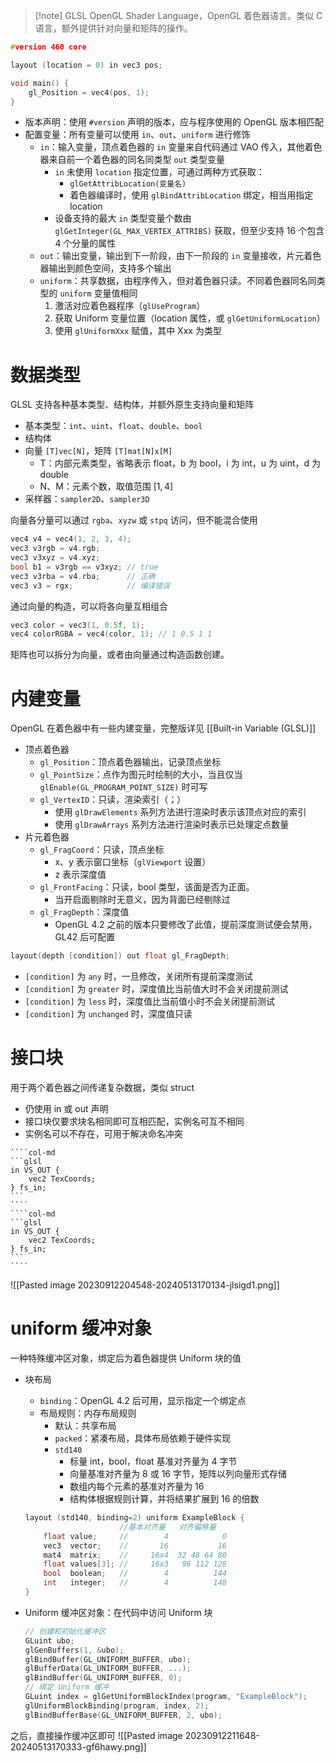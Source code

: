> [!note] GLSL
> OpenGL Shader Language，OpenGL 着色器语言。类似 C 语言，额外提供针对向量和矩阵的操作。

```c++
#version 460 core

layout (location = 0) in vec3 pos;

void main() {
    gl_Position = vec4(pos, 1);
}
```

* 版本声明：使用 `#version` 声明的版本，应与程序使用的 OpenGL 版本相匹配
* 配置变量：所有变量可以使用 `in`、`out`、`uniform` 进行修饰
  * `in`：输入变量，顶点着色器的 `in` 变量来自代码通过 VAO 传入，其他着色器来自前一个着色器的同名同类型 `out` 类型变量
    * `in` 未使用 `location` 指定位置，可通过两种方式获取：
      * `glGetAttribLocation(变量名)`
      * 着色器编译时，使用 `glBindAttribLocation` 绑定，相当用指定 location
    * 设备支持的最大 `in` 类型变量个数由 `glGetInteger(GL_MAX_VERTEX_ATTRIBS)` 获取，但至少支持 16 个包含 4 个分量的属性
  * `out`：输出变量，输出到下一阶段，由下一阶段的 `in` 变量接收，片元着色器输出到颜色空间，支持多个输出
  * `uniform`：共享数据，由程序传入，但对着色器只读。不同着色器同名同类型的 `uniform` 变量值相同
    1. 激活对应着色器程序（`glUseProgram`）
    2. 获取 Uniform 变量位置（location 属性，或 `glGetUniformLocation`）
    3. 使用 `glUniformXxx` 赋值，其中 Xxx 为类型
# 数据类型

GLSL 支持各种基本类型、结构体，并额外原生支持向量和矩阵

* 基本类型：`int`、`uint`、`float`、`double`、`bool`
* 结构体
* 向量 `[T]vec[N]`，矩阵 `[T]mat[N]x[M]`
    * T：内部元素类型，省略表示 float，b 为 bool，i 为 int，u 为 uint，d 为 double
    * N、M：元素个数，取值范围 $[1, 4]$
* 采样器：`sampler2D`、`sampler3D`

向量各分量可以通过 `rgba`、`xyzw` 或 `stpq` 访问，但不能混合使用

```c++
vec4 v4 = vec4(1, 2, 3, 4);
vec3 v3rgb = v4.rgb;
vec3 v3xyz = v4.xyz;
bool b1 = v3rgb == v3xyz; // true
vec3 v3rba = v4.rba;      // 正确
vec3 v3 = rgx;            // 编译错误
```

通过向量的构造，可以将各向量互相组合

```c++
vec3 color = vec3(1, 0.5f, 1);
vec4 colorRGBA = vec4(color, 1); // 1 0.5 1 1
```

矩阵也可以拆分为向量，或者由向量通过构造函数创建。
# 内建变量

OpenGL 在着色器中有一些内建变量，完整版详见 [[Built-in Variable (GLSL)]]
* 顶点着色器
  * `gl_Position`：顶点着色器输出，记录顶点坐标
  * `gl_PointSize`：点作为图元时绘制的大小，当且仅当 `glEnable(GL_PROGRAM_POINT_SIZE)` 时可写
  * `gl_VertexID`：只读，渲染索引（；）
    * 使用 `glDrawElements` 系列方法进行渲染时表示该顶点对应的索引
    * 使用 `glDrawArrays` 系列方法进行渲染时表示已处理定点数量
* 片元着色器
  * `gl_FragCoord`：只读，顶点坐标
    * x、y 表示窗口坐标（`glViewport` 设置）
    * z 表示深度值
  * `gl_FrontFacing`：只读，bool 类型，该面是否为正面。
    * 当开启面剔除时无意义，因为背面已经剔除过
  * `gl_FragDepth`：深度值
    * OpenGL 4.2 之前的版本只要修改了此值，提前深度测试便会禁用，GL42 后可配置

```c++
layout(depth [condition]) out float gl_FragDepth;
```

* `[condition]` 为 `any` 时，一旦修改，关闭所有提前深度测试
* `[condition]` 为 `greater` 时，深度值比当前值大时不会关闭提前测试
* `[condition]` 为 `less` 时，深度值比当前值小时不会关闭提前测试
* `[condition]` 为 `unchanged` 时，深度值只读
# 接口块

用于两个着色器之间传递复杂数据，类似 struct

* 仍使用 in 或 out 声明
* 接口块仅要求块名相同即可互相匹配，实例名可互不相同
* 实例名可以不存在，可用于解决命名冲突

`````col
````col-md
```glsl
in VS_OUT {
    vec2 TexCoords;
} fs_in;
```
````
````col-md
```glsl
in VS_OUT {
    vec2 TexCoords;
} fs_in;
```
````
`````

![[Pasted image 20230912204548-20240513170134-jlsigd1.png]]
# uniform 缓冲对象

一种特殊缓冲区对象，绑定后为着色器提供 Uniform 块的值

* 块布局
  * `binding`：OpenGL 4.2 后可用，显示指定一个绑定点
  * 布局规则：内存布局规则
    * 默认：共享布局
    * `packed`：紧凑布局，具体布局依赖于硬件实现
    * `std140`
      * 标量 int，bool，float 基准对齐量为 4 字节
      * 向量基准对齐量为 8 或 16 字节，矩阵以列向量形式存储
      * 数组内每个元素的基准对齐量为 16
      * 结构体根据规则计算，并将结果扩展到 16 的倍数

  ```c++
  layout (std140, binding=2) uniform ExampleBlock {
                       //基本对齐量   对齐偏移量
      float value;     //        4            0
      vec3  vector;    //       16           16
      mat4  matrix;    //     16x4  32 48 64 80
      float values[3]; //     16x3   96 112 128
      bool  boolean;   //        4          144
      int   integer;   //        4          148
  }
  ```

* Uniform 缓冲区对象：在代码中访问 Uniform 块

  ```c++
  // 创建和初始化缓冲区
  GLuint ubo;
  glGenBuffers(1, &ubo);
  glBindBuffer(GL_UNIFORM_BUFFER, ubo);
  glBufferData(GL_UNIFORM_BUFFER, ...);
  glBindBuffer(GL_UNIFORM_BUFFER, 0);
  // 绑定 Uniform 缓冲
  GLuint index = glGetUniformBlockIndex(program, "ExampleBlock");
  glUniformBlockBinding(program, index, 2);
  glBindBufferBase(GL_UNIFORM_BUFFER, 2, ubo);
  ```

 之后，直接操作缓冲区即可
  ![[Pasted image 20230912211648-20240513170333-gf6hawy.png]]
